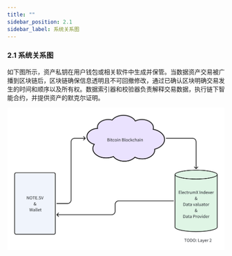 ```yaml
---
title: ""
sidebar_position: 2.1
sidebar_label: 系统关系图
---
```


### 2.1 系统关系图
如下图所示，资产私钥在用户钱包或相关软件中生成并保管。当数据资产交易被广播到区块链后，区块链确保信息透明且不可回撤修改，通过已确认区块明确交易发生的时间和顺序以及所有权。数据索引器和校验器负责解释交易数据，执行链下智能合约，并提供资产的默克尔证明。

![Arch](./arch.png)



